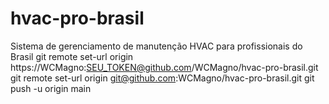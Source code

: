 # hvac-pro-brasil
Sistema de gerenciamento de manutenção HVAC para profissionais do Brasil
git remote set-url origin https://WCMagno:SEU_TOKEN@github.com/WCMagno/hvac-pro-brasil.git
git remote set-url origin git@github.com:WCMagno/hvac-pro-brasil.git
git push -u origin main
